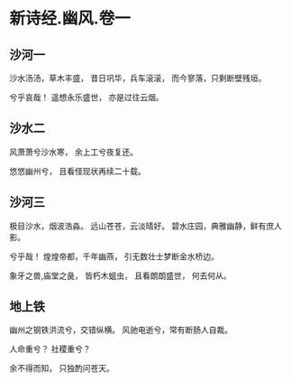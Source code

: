 # 新诗经.幽风.卷一 #

## 沙河一 ##

沙水汤汤，草木丰盛，
昔日巩华，兵车滚滚，
而今寥落，只剩断壁残垣。

兮乎哀哉！
遥想永乐盛世，
亦是过往云烟。

## 沙水二 ##

风萧萧兮沙水寒，
余上工兮夜复还。

悠悠幽州兮，
且看怪现状再续二十载。

## 沙河三 ##

极目沙水，烟波浩淼。
远山苍苍，云淡晴好。
碧水庄园，典雅幽静，鲜有庶人影。

兮乎哉！
煌煌帝都，千年幽燕，
引无数壮士梦断金水桥边。

象牙之兽,庙堂之彘，
皆朽木蛆虫，
且看朗朗盛世，
何去何从。

## 地上铁 ##

幽州之钢铁洪流兮，交错纵横。
风驰电逝兮，常有断肠人自裁。

人命重兮？
社稷重兮？

余不得而知，
只独酌问苍天。
